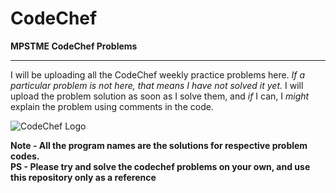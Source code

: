 # CodeChef
**MPSTME CodeChef Problems**
<hr>

I will be uploading all the CodeChef weekly practice problems here. _If a particular problem is not here, that means I have not solved it yet._
I will upload the problem solution as soon as I solve them, and _if_ I can, I _might_ explain the problem using comments in the code.

![CodeChef Logo](https://encrypted-tbn0.gstatic.com/images?q=tbn:ANd9GcT2WGYEJl7f1L30UYJfXY_rlaldvUo7byyT90wCp69RTngGe_dX3J95cvLAZVCJ6KN2O8Q&usqp=CAU)

**Note - All the program names are the solutions for respective problem codes.** <br>
**PS - Please try and solve the codechef problems on your own, and use this repository only as a reference**
